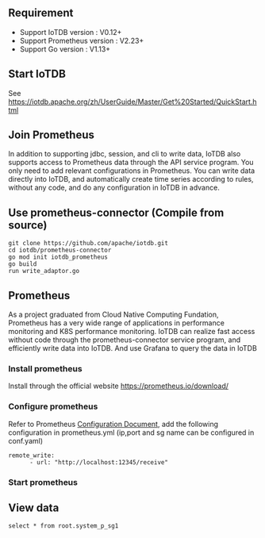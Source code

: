 <!--

    Licensed to the Apache Software Foundation (ASF) under one
    or more contributor license agreements.  See the NOTICE file
    distributed with this work for additional information
    regarding copyright ownership.  The ASF licenses this file
    to you under the Apache License, Version 2.0 (the
    "License"); you may not use this file except in compliance
    with the License.  You may obtain a copy of the License at

        http://www.apache.org/licenses/LICENSE-2.0

    Unless required by applicable law or agreed to in writing,
    software distributed under the License is distributed on an
    "AS IS" BASIS, WITHOUT WARRANTIES OR CONDITIONS OF ANY
    KIND, either express or implied.  See the License for the
    specific language governing permissions and limitations
    under the License.

-->

## Requirement
* Support IoTDB version : V0.12+
* Support Prometheus version : V2.23+
* Support Go version : V1.13+

## Start IoTDB

See https://iotdb.apache.org/zh/UserGuide/Master/Get%20Started/QuickStart.html

## Join Prometheus

In addition to supporting jdbc, session, and cli to write data, IoTDB also supports access to Prometheus data through the API service program. You only need to add relevant configurations in Prometheus.
You can write data directly into IoTDB, and automatically create time series according to rules, without any code, and do any configuration in IoTDB in advance.

## Use prometheus-connector (Compile from source)

```
git clone https://github.com/apache/iotdb.git
cd iotdb/prometheus-connector
go mod init iotdb_prometheus
go build
run write_adaptor.go
```

## Prometheus

As a project graduated from Cloud Native Computing Fundation, Prometheus has a very wide range of applications in performance monitoring and K8S performance monitoring. IoTDB can realize fast access without code through the prometheus-connector service program, and efficiently write data into IoTDB. And use Grafana to query the data in IoTDB

### Install prometheus

Install through the official website https://prometheus.io/download/

### Configure prometheus

Refer to Prometheus [Configuration Document](https://prometheus.io/docs/prometheus/latest/configuration/configuration/), add the following configuration in prometheus.yml
(ip,port and sg name can be configured in conf.yaml)

```
remote_write: 
      - url: "http://localhost:12345/receive"
```

### Start prometheus

## View data

```
select * from root.system_p_sg1
```




